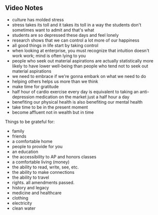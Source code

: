## Video Notes

* culture has molded stress
* stress takes its toll and it takes its toll in a way the students don't sometimes want to admit and that's what
* students are so depressed these days and feel lonely
* research shows that we can control a lot more of our happiness 
* all good things in life start by taking control 
* when looking at enterprise, you must recognize that intuition doesn't work work; mind is often lying to you
* people who seek out material aspirations are actually statistically more likely to have lower well-being than people who tend not to seek out material aspirations
* we need to embrace if we're gonna embark on what we need to do
* helping others helps us more than we think
* make time for gratitude
* half hour of cardio exercise every day is equivalent to taking an anti-depression medication on the market just a half hour a day 
* benefiting our physical health is also benefiting our mental health
* take time to be in the present moment 
* become affluent not in wealth but in time


Things to be grateful for:
- family
- friends
- a comfortable home
- people to provide for you
- an education
- the accessibility to AP and honors classes
- a comfortable living (money)
- the ability to read, write, see, etc.
- the ability to make connections
- the ability to travel
- rights. all amendments passed.
- history and legacy
- medicine and healthcare
- clothing
- electricity
- clean water
